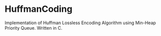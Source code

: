 # HuffmanCoding
Implementation of Huffman Lossless Encoding Algorithm using Min-Heap Priority Queue. Written in C. 
